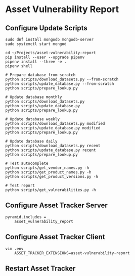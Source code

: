 # Asset Vulnerability Report

## Configure Update Scripts

    sudo dnf install mongodb mongodb-server
    sudo systemctl start mongod

    cd ~/Projects/asset-vulnerability-report
    pip install --user --upgrade pipenv
    pipenv install --three -e .
    pipenv shell

    # Prepare database from scratch
    python scripts/download_datasets.py --from-scratch
    python scripts/update_database.py --from-scratch
    python scripts/prepare_lookup.py

    # Update database monthly
    python scripts/download_datasets.py
    python scripts/update_database.py
    python scripts/prepare_lookup.py

    # Update database weekly
    python scripts/download_datasets.py modified
    python scripts/update_database.py modified
    python scripts/prepare_lookup.py

    # Update database daily
    python scripts/download_datasets.py recent
    python scripts/update_database.py recent
    python scripts/prepare_lookup.py

    # Test autocomplete
    python scripts/get_vendor_names.py -h
    python scripts/get_product_names.py -h
    python scripts/get_product_versions.py -h

    # Test report
    python scripts/get_vulnerabilities.py -h

## Configure Asset Tracker Server

    pyramid.includes =
        asset_vulnerability_report

## Configure Asset Tracker Client

    vim .env
        ASSET_TRACKER_EXTENSIONS=asset-vulnerability-report

## Restart Asset Tracker
